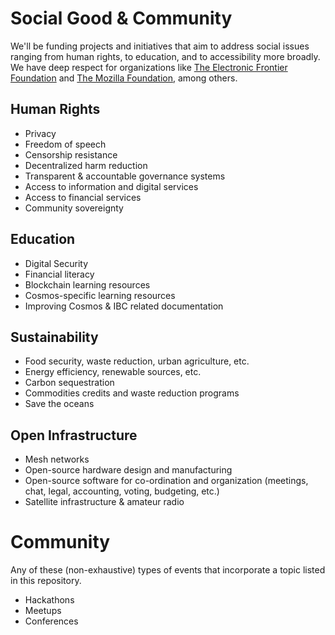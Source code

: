 # Social Good & Community

We'll be funding projects and initiatives that aim to address social issues ranging from human rights, to education, and to accessibility more broadly. We have deep respect for organizations like [The Electronic Frontier Foundation](https://www.eff.org) and [The Mozilla Foundation](https://foundation.mozilla.org/en/), among others.

## Human Rights

- Privacy
- Freedom of speech
- Censorship resistance
- Decentralized harm reduction
- Transparent & accountable governance systems
- Access to information and digital services
- Access to financial services
- Community sovereignty

## Education

- Digital Security
- Financial literacy
- Blockchain learning resources
- Cosmos-specific learning resources
- Improving Cosmos & IBC related documentation

## Sustainability

- Food security, waste reduction, urban agriculture, etc.
- Energy efficiency, renewable sources, etc.
- Carbon sequestration
- Commodities credits and waste reduction programs
- Save the oceans

## Open Infrastructure

- Mesh networks
- Open-source hardware design and manufacturing
- Open-source software for co-ordination and organization (meetings, chat, legal, accounting, voting, budgeting, etc.)
- Satellite infrastructure & amateur radio

# Community

Any of these (non-exhaustive) types of events that incorporate a topic listed in this repository.

- Hackathons
- Meetups
- Conferences
